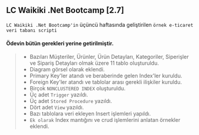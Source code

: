 ## LC Waikiki .Net Bootcamp [2.7]
`LC Waikiki .Net Bootcamp'in` üçüncü haftasında geliştirilen `örnek e-ticaret veri tabanı scripti`

#### Ödevin bütün gerekleri yerine getirilmiştir.

> * Bazıları Müşteriler, Ürünler, Ürün Detayları, Kategoriler, Siperişler ve Sipariş Detayları olmak üzere 11 tablo oluşturuldu.
> * Diagram görsel olarak eklendi.
> * Primary Key'ler atandı ve beraberinde gelen Index'ler kuruldu.
> * Foreign Key'ler atandı ve tablolar arası gerekli ilişkiler kuruldu.
> * Birçok `NONCLUSTERED INDEX` oluşturuldu.
> * Üç adet `Trigger` yazıldı.
> * Üç adet `Stored Procedure` yazıldı.
> * Dört adet `View` yazıldı.
> * Bazı tablolara veri ekleyen Insert işlemleri yapıldı.
> * `Ek olarak` Index mantığını ve crud işlemlerini anlatan örnekler eklendi.